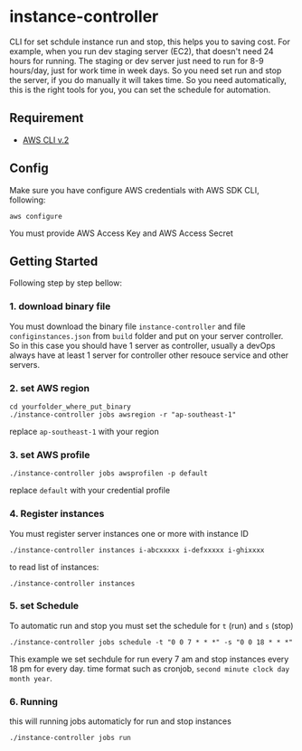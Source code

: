 # instance-controller
CLI for set schdule instance run and stop, this helps you to saving cost. For example, when you run dev staging server (EC2), that doesn't need 24 hours for running.
The staging or dev server just need to run for 8-9 hours/day, just for work time in week days. So you need set run and stop the server, if you do manually it will takes time.
So you need automatically, this is the right tools for you, you can set the schedule for automation.

## Requirement
- [AWS CLI v.2](https://docs.aws.amazon.com/cli/latest/userguide/cli-chap-welcome.html)

## Config
Make sure you have configure AWS credentials with AWS SDK CLI, following:

```golang
aws configure 
```
You must provide AWS Access Key and AWS Access Secret

## Getting Started
Following step by step bellow:
### 1. download binary file
You must download the binary file ```instance-controller``` and file ```configinstances.json``` from ```build``` folder and put on your server controller. So in this case you should have 1 server as controller, usually a devOps always have at least 1 server for controller other resouce service and other servers.
### 2. set AWS region
```golang
cd yourfolder_where_put_binary 
./instance-controller jobs awsregion -r "ap-southeast-1"
```
replace ```ap-southeast-1``` with your region
### 3. set AWS profile
```golang
./instance-controller jobs awsprofilen -p default
```
replace ```default``` with your credential profile
### 4. Register instances
You must register server instances one or more with instance ID
```golang
./instance-controller instances i-abcxxxxx i-defxxxxx i-ghixxxx
```
to read list of instances:
```golang
./instance-controller instances 
```
### 5. set Schedule
To automatic run and stop you must set the schedule for ```t``` (run) and ```s``` (stop)
```golang
./instance-controller jobs schedule -t "0 0 7 * * *" -s "0 0 18 * * *" 
```
This example we set sechdule for run every 7 am and stop instances every 18 pm for every day. time format such as cronjob, ```second minute clock day month year```.

### 6. Running
this will running jobs automaticly for run and stop instances
```golang
./instance-controller jobs run
```
